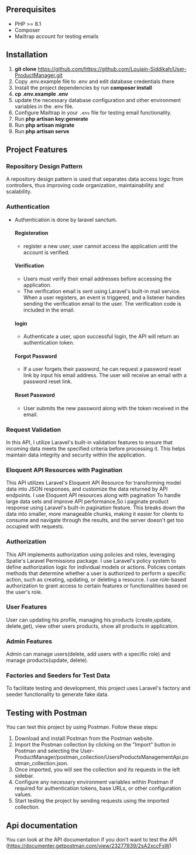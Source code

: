 ## Prerequisites
- PHP >= 8.1
- Composer
- Mailtrap account for testing emails

## Installation
1. **git clone** https://github.com/https://github.com/Loujain-Siddikah/User-ProductManager.git
2. Copy .env.example file to .env and edit database credentials there
3. Install the project dependencies by run **composer install**
4. **cp .env.example .env**
5. update the necessary database configuration and other environment variables in the .env file.
6. Configure Mailtrap in your `.env` file for testing email functionality.
8. Run **php artisan key:generate**
9. Run **php artisan migrate**
10. Run **php artisan serve**

## Project Features
### Repository Design Pattern 
 A repository design pattern is used that separates data access logic from controllers, thus improving code organization, maintainability and scalability.

### Authentication 
- Authentication is done by laravel sanctum.
    #### Registeration
    - register a new user, user cannot access the application until the account is verified.
    #### Verification
    - Users must verify their email addresses before accessing the application.
    - The verification email is sent using Laravel's built-in mail service.
       When a user registers, an event is triggered, and a listener handles sending the verification email to the user.
       The verification code is included in the email.

    #### login
    - Authenticate a user, upon successful login, the API will return an authentication token.
    #### Forgot Password
    - If a user forgets their password, he can request a password reset link by input his email address.
      The user will receive an email with a password reset link.
    #### Reset Password
    - User submits the new password along with the token received in the email.
      
### Request Validation
In this API, I utilize Laravel's built-in validation features to ensure that incoming data meets the specified criteria before processing it. This helps maintain data integrity and security within the application.

### Eloquent API Resources with Pagination
This API utilizes Laravel's Eloquent API Resource for transforming model data into JSON responses, and customize the data returned by API endpoints.
I use Eloquent API resources along with pagination To handle large data sets and improve API performance,So i paginate product response using Laravel's built-in pagination feature. This breaks down the data into smaller, more manageable chunks, making it easier for clients to consume and navigate through the results, and the server doesn't get too occupied with requests.

### Authorization
This API implements authorization using policies and roles, leveraging Spatie's Laravel Permissions package.
I use Laravel's policy system to define authorization logic for individual models or actions. Policies contain methods that determine whether a user is authorized to perform a specific action, such as creating, updating, or deleting a resource.
I use role-based authorization to grant access to certain features or functionalities based on the user's role.

### User Features
User can updating his profile, managing his products (create,update, delete,get), view other users products, show all products in application.

### Admin Features
Admin can manage users(delete, add users with a specific role) and manage products(update, delete).

### Factories and Seeders for Test Data
To facilitate testing and development, this project uses Laravel's factory and seeder functionality to generate fake data.

## Testing with Postman
You can test this project by using Postman. Follow these steps:
1. Download and install Postman from the Postman website.
2. Import the Postman collection by clicking on the "Import" button in Postman and selecting the User-ProductManager/postman_collection/UsersProductsManagementApi.postman_collection.json.
3. Once imported, you will see the collection and its requests in the left sidebar.
4. Configure any necessary environment variables within Postman if required for authentication tokens, base URLs, or other configuration values.
5. Start testing the project by sending requests using the imported collection.

## Api documentation
You can look at the API documentation if you don't want to test the API (https://documenter.getpostman.com/view/23277839/2sA2xccFsW)

